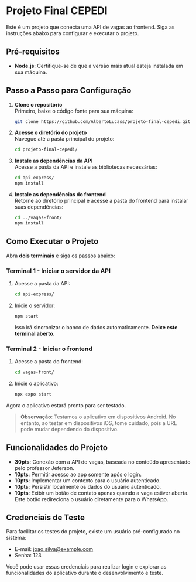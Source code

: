 # Projeto Final CEPEDI

Este é um projeto que conecta uma API de vagas ao frontend. Siga as instruções abaixo para configurar e executar o projeto.

## Pré-requisitos

- **Node.js**: Certifique-se de que a versão mais atual esteja instalada em sua máquina.

## Passo a Passo para Configuração

1. **Clone o repositório**  
   Primeiro, baixe o código fonte para sua máquina:  
   ```bash
   git clone https://github.com/AlbertoLucass/projeto-final-cepedi.git
   ```

2. **Acesse o diretório do projeto**  
   Navegue até a pasta principal do projeto:
   ```bash
   cd projeto-final-cepedi/
   ```

3. **Instale as dependências da API**  
   Acesse a pasta da API e instale as bibliotecas necessárias:
   ```bash
   cd api-express/
   npm install
   ```

4. **Instale as dependências do frontend**  
   Retorne ao diretório principal e acesse a pasta do frontend para instalar suas dependências:
   ```bash
   cd ../vagas-front/
   npm install
   ```

## Como Executar o Projeto

Abra **dois terminais** e siga os passos abaixo:

### Terminal 1 - Iniciar o servidor da API

1. Acesse a pasta da API:
   ```bash
   cd api-express/
   ```

2. Inicie o servidor:
   ```bash
   npm start
   ```
   Isso irá sincronizar o banco de dados automaticamente. **Deixe este terminal aberto.**

### Terminal 2 - Iniciar o frontend

1. Acesse a pasta do frontend:
   ```bash
   cd vagas-front/
   ```

2. Inicie o aplicativo:
   ```bash
   npx expo start
   ```

Agora o aplicativo estará pronto para ser testado.

> **Observação**: Testamos o aplicativo em dispositivos Android. No entanto, ao testar em dispositivos iOS, tome cuidado, pois a URL pode mudar dependendo do dispositivo.


## Funcionalidades do Projeto

* **30pts**: Conexão com a API de vagas, baseada no conteúdo apresentado pelo professor Jeferson.
* **10pts**: Permitir acesso ao app somente após o login.
* **10pts**: Implementar um contexto para o usuário autenticado.
* **10pts**: Persistir localmente os dados do usuário autenticado.
* **10pts**: Exibir um botão de contato apenas quando a vaga estiver aberta. Este botão redireciona o usuário diretamente para o WhatsApp.

## Credenciais de Teste
Para facilitar os testes do projeto, existe um usuário pré-configurado no sistema:

* E-mail: joao.silva@example.com
* Senha: 123

Você pode usar essas credenciais para realizar login e explorar as funcionalidades do aplicativo durante o desenvolvimento e teste.
